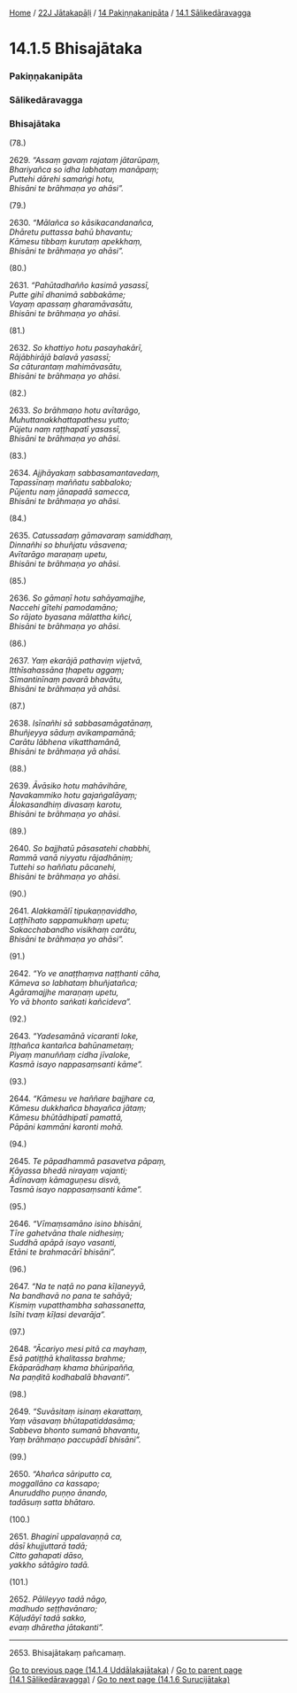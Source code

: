 
[Home](/) / [22J Jātakapāḷi](/tipitaka/22J.md) / [14 Pakiṇṇakanipāta](/tipitaka/22J/14.md) / [14.1 Sālikedāravagga](/tipitaka/22J/14/14.1.md)

# 14.1.5 Bhisajātaka

### Pakiṇṇakanipāta

### Sālikedāravagga

### Bhisajātaka

(78.)

2629\. _“Assaṃ gavaṃ rajataṃ jātarūpaṃ,_  
_Bhariyañca so idha labhataṃ manāpaṃ;_  
_Puttehi dārehi samaṅgi hotu,_  
_Bhisāni te brāhmaṇa yo ahāsi”._  


(79.)

2630\. _“Mālañca so kāsikacandanañca,_  
_Dhāretu puttassa bahū bhavantu;_  
_Kāmesu tibbaṃ kurutaṃ apekkhaṃ,_  
_Bhisāni te brāhmaṇa yo ahāsi”._  


(80.)

2631\. _“Pahūtadhañño kasimā yasassī,_  
_Putte gihī dhanimā sabbakāme;_  
_Vayaṃ apassaṃ gharamāvasātu,_  
_Bhisāni te brāhmaṇa yo ahāsi._  


(81.)

2632\. _So khattiyo hotu pasayhakārī,_  
_Rājābhirājā balavā yasassī;_  
_Sa cāturantaṃ mahimāvasātu,_  
_Bhisāni te brāhmaṇa yo ahāsi._  


(82.)

2633\. _So brāhmaṇo hotu avītarāgo,_  
_Muhuttanakkhattapathesu yutto;_  
_Pūjetu naṃ raṭṭhapatī yasassī,_  
_Bhisāni te brāhmaṇa yo ahāsi._  


(83.)

2634\. _Ajjhāyakaṃ sabbasamantavedaṃ,_  
_Tapassīnaṃ maññatu sabbaloko;_  
_Pūjentu naṃ jānapadā samecca,_  
_Bhisāni te brāhmaṇa yo ahāsi._  


(84.)

2635\. _Catussadaṃ gāmavaraṃ samiddhaṃ,_  
_Dinnañhi so bhuñjatu vāsavena;_  
_Avītarāgo maraṇaṃ upetu,_  
_Bhisāni te brāhmaṇa yo ahāsi._  


(85.)

2636\. _So gāmaṇī hotu sahāyamajjhe,_  
_Naccehi gītehi pamodamāno;_  
_So rājato byasana mālattha kiñci,_  
_Bhisāni te brāhmaṇa yo ahāsi._  


(86.)

2637\. _Yaṃ ekarājā pathaviṃ vijetvā,_  
_Itthīsahassāna ṭhapetu aggaṃ;_  
_Sīmantinīnaṃ pavarā bhavātu,_  
_Bhisāni te brāhmaṇa yā ahāsi._  


(87.)

2638\. _Isīnañhi sā sabbasamāgatānaṃ,_  
_Bhuñjeyya sāduṃ avikampamānā;_  
_Carātu lābhena vikatthamānā,_  
_Bhisāni te brāhmaṇa yā ahāsi._  


(88.)

2639\. _Āvāsiko hotu mahāvihāre,_  
_Navakammiko hotu gajaṅgalāyaṃ;_  
_Ālokasandhiṃ divasaṃ karotu,_  
_Bhisāni te brāhmaṇa yo ahāsi._  


(89.)

2640\. _So bajjhatū pāsasatehi chabbhi,_  
_Rammā vanā niyyatu rājadhāniṃ;_  
_Tuttehi so haññatu pācanehi,_  
_Bhisāni te brāhmaṇa yo ahāsi._  


(90.)

2641\. _Alakkamālī tipukaṇṇaviddho,_  
_Laṭṭhīhato sappamukhaṃ upetu;_  
_Sakacchabandho visikhaṃ carātu,_  
_Bhisāni te brāhmaṇa yo ahāsi”._  


(91.)

2642\. _“Yo ve anaṭṭhaṃva naṭṭhanti cāha,_  
_Kāmeva so labhataṃ bhuñjatañca;_  
_Agāramajjhe maraṇaṃ upetu,_  
_Yo vā bhonto saṅkati kañcideva”._  


(92.)

2643\. _“Yadesamānā vicaranti loke,_  
_Iṭṭhañca kantañca bahūnametaṃ;_  
_Piyaṃ manuññaṃ cidha jīvaloke,_  
_Kasmā isayo nappasaṃsanti kāme”._  


(93.)

2644\. _“Kāmesu ve haññare bajjhare ca,_  
_Kāmesu dukkhañca bhayañca jātaṃ;_  
_Kāmesu bhūtādhipatī pamattā,_  
_Pāpāni kammāni karonti mohā._  


(94.)

2645\. _Te pāpadhammā pasavetva pāpaṃ,_  
_Kāyassa bhedā nirayaṃ vajanti;_  
_Ādīnavaṃ kāmaguṇesu disvā,_  
_Tasmā isayo nappasaṃsanti kāme”._  


(95.)

2646\. _“Vīmaṃsamāno isino bhisāni,_  
_Tīre gahetvāna thale nidhesiṃ;_  
_Suddhā apāpā isayo vasanti,_  
_Etāni te brahmacārī bhisāni”._  


(96.)

2647\. _“Na te naṭā no pana kīḷaneyyā,_  
_Na bandhavā no pana te sahāyā;_  
_Kismiṃ vupatthambha sahassanetta,_  
_Isīhi tvaṃ kīḷasi devarāja”._  


(97.)

2648\. _“Ācariyo mesi pitā ca mayhaṃ,_  
_Esā patiṭṭhā khalitassa brahme;_  
_Ekāparādhaṃ khama bhūripañña,_  
_Na paṇḍitā kodhabalā bhavanti”._  


(98.)

2649\. _“Suvāsitaṃ isinaṃ ekarattaṃ,_  
_Yaṃ vāsavaṃ bhūtapatiddasāma;_  
_Sabbeva bhonto sumanā bhavantu,_  
_Yaṃ brāhmaṇo paccupādī bhisāni”._  


(99.)

2650\. _“Ahañca sāriputto ca,_  
_moggallāno ca kassapo;_  
_Anuruddho puṇṇo ānando,_  
_tadāsuṃ satta bhātaro._  


(100.)

2651\. _Bhaginī uppalavaṇṇā ca,_  
_dāsī khujjuttarā tadā;_  
_Citto gahapati dāso,_  
_yakkho sātāgiro tadā._  


(101.)

2652\. _Pālileyyo tadā nāgo,_  
_madhudo seṭṭhavānaro;_  
_Kāḷudāyī tadā sakko,_  
_evaṃ dhāretha jātakanti”._  


---

2653\. Bhisajātakaṃ pañcamaṃ.



[Go to previous page (14.1.4 Uddālakajātaka)](/tipitaka/22J/14/14.1/14.1.4.md) / [Go to parent page (14.1 Sālikedāravagga)](/tipitaka/22J/14/14.1.md) / [Go to next page (14.1.6 Surucijātaka)](/tipitaka/22J/14/14.1/14.1.6.md)


